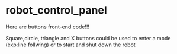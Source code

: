 # robot_control_panel

Here are buttons front-end code!!!

Square,circle, triangle and X buttons could be used to enter a mode (exp:line follwing) or to start and shut down the robot
